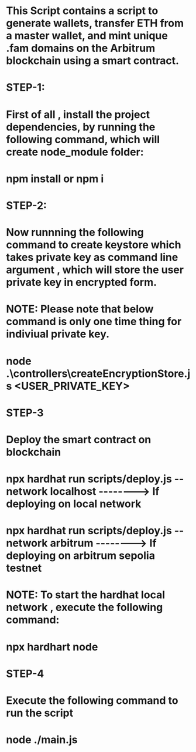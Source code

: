 # This Script contains a script to generate wallets, transfer ETH from a master wallet, and mint unique .fam domains on the Arbitrum blockchain using a smart contract.

# STEP-1:
# First of all , install the project dependencies, by running the following command, which will create node_module folder:
# npm install or npm i 

# STEP-2:
# Now runnning the following command to create keystore which takes private key as command line argument , which will store the user private key in encrypted form.
# NOTE: Please note that below command is only one time thing for indiviual private key.
# node .\controllers\createEncryptionStore.js <USER_PRIVATE_KEY>


# STEP-3
# Deploy the smart contract on blockchain
# npx hardhat run scripts/deploy.js --network localhost    --------> If deploying on local network
# npx hardhat run scripts/deploy.js --network arbitrum     --------> If deploying on arbitrum sepolia testnet

# NOTE: To start the hardhat local network , execute the following command:
# npx hardhart node

# STEP-4
# Execute the following command to run the script
# node ./main.js